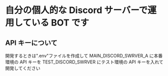 # 自分の個人的な Discord サーバーで運用している BOT です

## API キーについて

開発するときは".env"ファイルを作成して MAIN_DISCORD_SWRVER_A に本番環境の API キーを TEST_DISCORD_SWRVER にテスト環境の API キーを入れて開発してください
